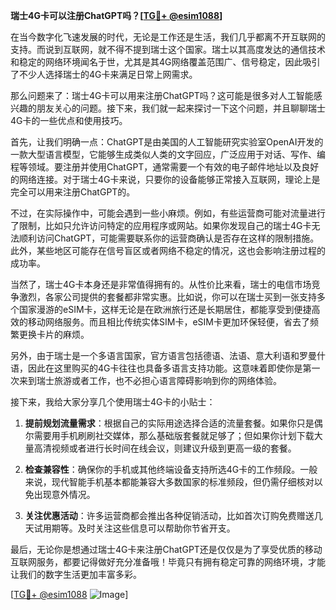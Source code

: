 **瑞士4G卡可以注册ChatGPT吗？[[TG💪+ @esim1088](https://t.me/s/esim1088)]**

在当今数字化飞速发展的时代，无论是工作还是生活，我们几乎都离不开互联网的支持。而说到互联网，就不得不提到瑞士这个国家。瑞士以其高度发达的通信技术和稳定的网络环境闻名于世，尤其是其4G网络覆盖范围广、信号稳定，因此吸引了不少人选择瑞士的4G卡来满足日常上网需求。

那么问题来了：瑞士4G卡可以用来注册ChatGPT吗？这可能是很多对人工智能感兴趣的朋友关心的问题。接下来，我们就一起来探讨一下这个问题，并且聊聊瑞士4G卡的一些优点和使用技巧。

首先，让我们明确一点：ChatGPT是由美国的人工智能研究实验室OpenAI开发的一款大型语言模型，它能够生成类似人类的文字回应，广泛应用于对话、写作、编程等领域。要注册并使用ChatGPT，通常需要一个有效的电子邮件地址以及良好的网络连接。对于瑞士4G卡来说，只要你的设备能够正常接入互联网，理论上是完全可以用来注册ChatGPT的。

不过，在实际操作中，可能会遇到一些小麻烦。例如，有些运营商可能对流量进行了限制，比如只允许访问特定的应用程序或网站。如果你发现自己的瑞士4G卡无法顺利访问ChatGPT，可能需要联系你的运营商确认是否存在这样的限制措施。此外，某些地区可能存在信号盲区或者网络不稳定的情况，这也会影响注册过程的成功率。

当然了，瑞士4G卡本身还是非常值得拥有的。从性价比来看，瑞士的电信市场竞争激烈，各家公司提供的套餐都非常实惠。比如说，你可以在瑞士买到一张支持多个国家漫游的eSIM卡，这样无论是在欧洲旅行还是长期居住，都能享受到便捷高效的移动网络服务。而且相比传统实体SIM卡，eSIM卡更加环保轻便，省去了频繁更换卡片的麻烦。

另外，由于瑞士是一个多语言国家，官方语言包括德语、法语、意大利语和罗曼什语，因此在这里购买的4G卡往往也具备多语言支持功能。这意味着即使你是第一次来到瑞士旅游或者工作，也不必担心语言障碍影响到你的网络体验。

接下来，我给大家分享几个使用瑞士4G卡的小贴士：

1. **提前规划流量需求**：根据自己的实际用途选择合适的流量套餐。如果你只是偶尔需要用手机刷刷社交媒体，那么基础版套餐就足够了；但如果你计划下载大量高清视频或者进行长时间在线会议，则建议升级到更高一级的套餐。

2. **检查兼容性**：确保你的手机或其他终端设备支持所选4G卡的工作频段。一般来说，现代智能手机基本都能兼容大多数国家的标准频段，但仍需仔细核对以免出现意外情况。

3. **关注优惠活动**：许多运营商都会推出各种促销活动，比如首次订购免费赠送几天试用期等。及时关注这些信息可以帮助你节省开支。

最后，无论你是想通过瑞士4G卡来注册ChatGPT还是仅仅是为了享受优质的移动互联网服务，都要记得做好充分准备哦！毕竟只有拥有稳定可靠的网络环境，才能让我们的数字生活更加丰富多彩。

[[TG💪+ @esim1088](https://t.me/s/esim1088) ![Image](https://i.postimg.cc/4NQfJmqS/Snipaste-2025-05-13-00-14-12.png)]